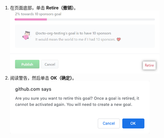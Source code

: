 1. 在页面底部，单击 **Retire（撤销）**。 ![撤销按钮](/assets/images/help/sponsors/retire-goal-button.png)
2. 阅读警告，然后单击 **OK（确定）**。 ![关于撤销目标的警告](/assets/images/help/sponsors/confirm-retire-goal.png)
